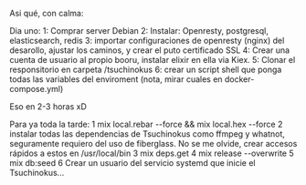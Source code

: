 Asi qué, con calma:

Dia uno:
1: Comprar server Debian
2: Instalar: Openresty, postgresql, elasticsearch, redis
3: importar configuraciones de openresty (nginx) del desarollo, ajustar los caminos, y crear el puto certificado SSL
4: Crear una cuenta de usuario al propio booru, instalar elixir en ella via Kiex.
5: Clonar el responsitorio en carpeta /tsuchinokus
6: crear un script shell que ponga todas las variables del enviroment (nota, mirar cuales en docker-compose.yml)

Eso en 2-3 horas xD

Para ya toda la tarde:
1 mix local.rebar --force && mix local.hex --force
2 instalar todas las dependencias de Tsuchinokus como ffmpeg y whatnot, seguramente requiero del uso de fiberglass. No se me olvide, crear accesos rápidos a estos en /usr/local/bin
3 mix deps.get
4 mix release --overwrite
5 mix db:seed
6 Crear un usuario del servicio systemd que inicie el Tsuchinokus...
